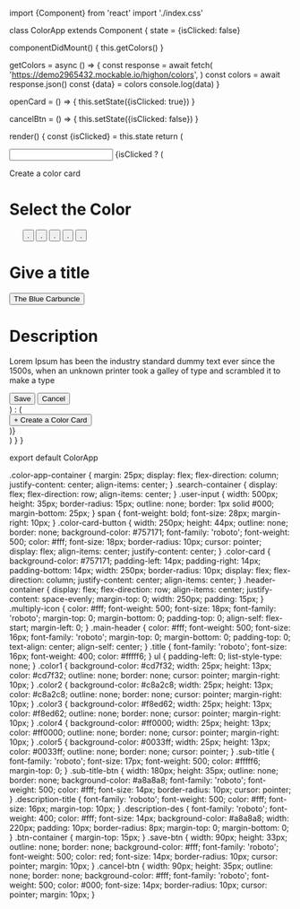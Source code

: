 import {Component} from 'react'
import './index.css'

class ColorApp extends Component {
  state = {isClicked: false}

  componentDidMount() {
    this.getColors()
  }

  getColors = async () => {
    const response = await fetch(
      'https://demo2965432.mockable.io/highon/colors',
    )
    const colors = await response.json()
    const {data} = colors
    console.log(data)
  }

  openCard = () => {
    this.setState({isClicked: true})
  }

  cancelBtn = () => {
    this.setState({isClicked: false})
  }

  render() {
    const {isClicked} = this.state
    return (
      <div className="color-app-container">
        <input type="search" className="user-input" />
        {isClicked ? (
          <div className="color-card">
            <div className="header-container">
              <p className="main-header">Create a color card</p>
            </div>
            <h1 className="title">Select the Color</h1>
            <ul>
              <button type="button" className="color1">
                .
              </button>
              <button type="button" className="color2">
                .
              </button>
              <button type="button" className="color3">
                .
              </button>
              <button type="button" className="color4">
                .
              </button>
              <button type="button" className="color5">
                .
              </button>
            </ul>
            <h1 className="sub-title">Give a title</h1>
            <button type="button" className="sub-title-btn">
              The Blue Carbuncle
            </button>
            <h1 className="description-title">Description</h1>
            <p className="description-des">
              Lorem Ipsum has been the industry standard dummy text ever since
              the 1500s, when an unknown printer took a galley of type and
              scrambled it to make a type
            </p>
            <div className="btn-container">
              <button type="button" className="save-btn">
                Save
              </button>
              <button
                type="button"
                className="cancel-btn"
                onClick={this.cancelBtn}
              >
                Cancel
              </button>
            </div>
          </div>
        ) : (
          <div>
            <button
              type="button"
              className="color-card-button"
              onClick={this.openCard}
            >
              <span>+</span> Create a Color Card
            </button>
          </div>
        )}
      </div>
    )
  }
}

export default ColorApp



.color-app-container {
  margin: 25px;
  display: flex;
  flex-direction: column;
  justify-content: center;
  align-items: center;
}
.search-container {
  display: flex;
  flex-direction: row;
  align-items: center;
}
.user-input {
  width: 500px;
  height: 35px;
  border-radius: 15px;
  outline: none;
  border: 1px solid #000;
  margin-bottom: 25px;
}
span {
  font-weight: bold;
  font-size: 28px;
  margin-right: 10px;
}
.color-card-button {
  width: 250px;
  height: 44px;
  outline: none;
  border: none;
  background-color: #757171;
  font-family: 'roboto';
  font-weight: 500;
  color: #fff;
  font-size: 18px;
  border-radius: 10px;
  cursor: pointer;
  display: flex;
  align-items: center;
  justify-content: center;
}
.color-card {
  background-color: #757171;
  padding-left: 14px;
  padding-right: 14px;
  padding-bottom: 14px;
  width: 250px;
  border-radius: 10px;
  display: flex;
  flex-direction: column;
  justify-content: center;
  align-items: center;
}
.header-container {
  display: flex;
  flex-direction: row;
  align-items: center;
  justify-content: space-evenly;
  margin-top: 0;
  width: 250px;
  padding: 15px;
}
.multiply-icon {
  color: #fff;
  font-weight: 500;
  font-size: 18px;
  font-family: 'roboto';
  margin-top: 0;
  margin-bottom: 0;
  padding-top: 0;
  align-self: flex-start;
  margin-left: 0;
}
.main-header {
  color: #fff;
  font-weight: 500;
  font-size: 16px;
  font-family: 'roboto';
  margin-top: 0;
  margin-bottom: 0;
  padding-top: 0;
  text-align: center;
  align-self: center;
}
.title {
  font-family: 'roboto';
  font-size: 16px;
  font-weight: 400;
  color: #fffff6;
}
ul {
  padding-left: 0;
  list-style-type: none;
}
.color1 {
  background-color: #cd7f32;
  width: 25px;
  height: 13px;
  color: #cd7f32;
  outline: none;
  border: none;
  cursor: pointer;
  margin-right: 10px;
}
.color2 {
  background-color: #c8a2c8;
  width: 25px;
  height: 13px;
  color: #c8a2c8;
  outline: none;
  border: none;
  cursor: pointer;
  margin-right: 10px;
}
.color3 {
  background-color: #f8ed62;
  width: 25px;
  height: 13px;
  color: #f8ed62;
  outline: none;
  border: none;
  cursor: pointer;
  margin-right: 10px;
}
.color4 {
  background-color: #ff0000;
  width: 25px;
  height: 13px;
  color: #ff0000;
  outline: none;
  border: none;
  cursor: pointer;
  margin-right: 10px;
}
.color5 {
  background-color: #0033ff;
  width: 25px;
  height: 13px;
  color: #0033ff;
  outline: none;
  border: none;
  cursor: pointer;
}
.sub-title {
  font-family: 'roboto';
  font-size: 17px;
  font-weight: 500;
  color: #fffff6;
  margin-top: 0;
}
.sub-title-btn {
  width: 180px;
  height: 35px;
  outline: none;
  border: none;
  background-color: #a8a8a8;
  font-family: 'roboto';
  font-weight: 500;
  color: #fff;
  font-size: 14px;
  border-radius: 10px;
  cursor: pointer;
}
.description-title {
  font-family: 'roboto';
  font-weight: 500;
  color: #fff;
  font-size: 16px;
  margin-top: 10px;
}
.description-des {
  font-family: 'roboto';
  font-weight: 400;
  color: #fff;
  font-size: 14px;
  background-color: #a8a8a8;
  width: 220px;
  padding: 10px;
  border-radius: 8px;
  margin-top: 0;
  margin-bottom: 0;
}
.btn-container {
  margin-top: 15px;
}
.save-btn {
  width: 90px;
  height: 33px;
  outline: none;
  border: none;
  background-color: #fff;
  font-family: 'roboto';
  font-weight: 500;
  color: red;
  font-size: 14px;
  border-radius: 10px;
  cursor: pointer;
  margin: 10px;
}
.cancel-btn {
  width: 90px;
  height: 35px;
  outline: none;
  border: none;
  background-color: #fff;
  font-family: 'roboto';
  font-weight: 500;
  color: #000;
  font-size: 14px;
  border-radius: 10px;
  cursor: pointer;
  margin: 10px;
}
